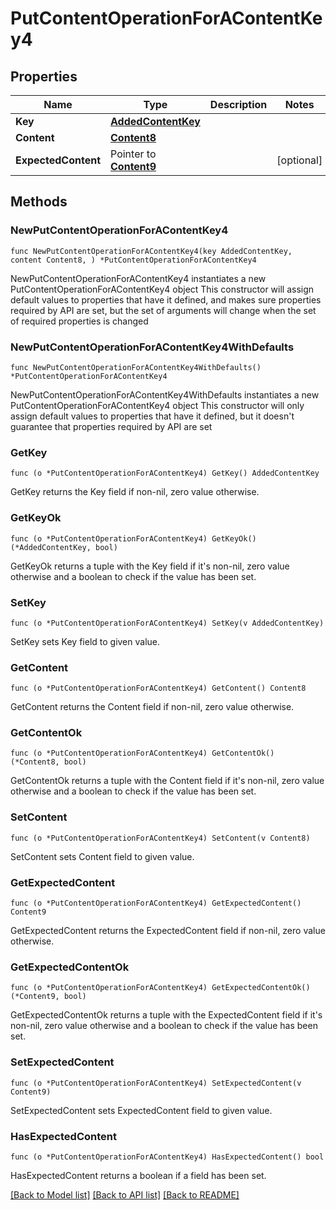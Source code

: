 # PutContentOperationForAContentKey4

## Properties

Name | Type | Description | Notes
------------ | ------------- | ------------- | -------------
**Key** | [**AddedContentKey**](AddedContentKey.md) |  | 
**Content** | [**Content8**](Content8.md) |  | 
**ExpectedContent** | Pointer to [**Content9**](Content9.md) |  | [optional] 

## Methods

### NewPutContentOperationForAContentKey4

`func NewPutContentOperationForAContentKey4(key AddedContentKey, content Content8, ) *PutContentOperationForAContentKey4`

NewPutContentOperationForAContentKey4 instantiates a new PutContentOperationForAContentKey4 object
This constructor will assign default values to properties that have it defined,
and makes sure properties required by API are set, but the set of arguments
will change when the set of required properties is changed

### NewPutContentOperationForAContentKey4WithDefaults

`func NewPutContentOperationForAContentKey4WithDefaults() *PutContentOperationForAContentKey4`

NewPutContentOperationForAContentKey4WithDefaults instantiates a new PutContentOperationForAContentKey4 object
This constructor will only assign default values to properties that have it defined,
but it doesn't guarantee that properties required by API are set

### GetKey

`func (o *PutContentOperationForAContentKey4) GetKey() AddedContentKey`

GetKey returns the Key field if non-nil, zero value otherwise.

### GetKeyOk

`func (o *PutContentOperationForAContentKey4) GetKeyOk() (*AddedContentKey, bool)`

GetKeyOk returns a tuple with the Key field if it's non-nil, zero value otherwise
and a boolean to check if the value has been set.

### SetKey

`func (o *PutContentOperationForAContentKey4) SetKey(v AddedContentKey)`

SetKey sets Key field to given value.


### GetContent

`func (o *PutContentOperationForAContentKey4) GetContent() Content8`

GetContent returns the Content field if non-nil, zero value otherwise.

### GetContentOk

`func (o *PutContentOperationForAContentKey4) GetContentOk() (*Content8, bool)`

GetContentOk returns a tuple with the Content field if it's non-nil, zero value otherwise
and a boolean to check if the value has been set.

### SetContent

`func (o *PutContentOperationForAContentKey4) SetContent(v Content8)`

SetContent sets Content field to given value.


### GetExpectedContent

`func (o *PutContentOperationForAContentKey4) GetExpectedContent() Content9`

GetExpectedContent returns the ExpectedContent field if non-nil, zero value otherwise.

### GetExpectedContentOk

`func (o *PutContentOperationForAContentKey4) GetExpectedContentOk() (*Content9, bool)`

GetExpectedContentOk returns a tuple with the ExpectedContent field if it's non-nil, zero value otherwise
and a boolean to check if the value has been set.

### SetExpectedContent

`func (o *PutContentOperationForAContentKey4) SetExpectedContent(v Content9)`

SetExpectedContent sets ExpectedContent field to given value.

### HasExpectedContent

`func (o *PutContentOperationForAContentKey4) HasExpectedContent() bool`

HasExpectedContent returns a boolean if a field has been set.


[[Back to Model list]](../README.md#documentation-for-models) [[Back to API list]](../README.md#documentation-for-api-endpoints) [[Back to README]](../README.md)


